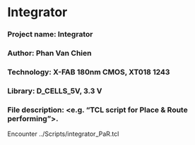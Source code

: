 # Integrator
### Project name: Integrator
### Author: Phan Van Chien
### Technology: X-FAB 180nm CMOS, XT018 1243
### Library: D_CELLS_5V, 3.3 V
### File description: <e.g. “TCL script for Place & Route performing”>.


Encounter ../Scripts/integrator_PaR.tcl